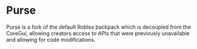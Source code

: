 # Purse

Purse is a fork of the default Roblox backpack which is decoupled from the CoreGui, allowing creators access to APIs that were previously unavailable and allowing for code modifications.
